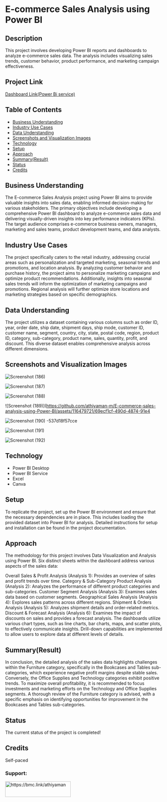 <!DOCTYPE html>
<html lang="en">
<head>
  <meta charset="UTF-8">
  <meta name="viewport" content="width=device-width, initial-scale=1.0">
 
</head>
<body>

  <h1>E-commerce Sales Analysis using Power BI</h1>

  <h2>Description</h2>
  <p>This project involves developing Power BI reports and dashboards to analyze e-commerce sales data. The analysis includes visualizing sales trends, customer behavior, product performance, and marketing campaign effectiveness.</p>

  <h2>Project Link</h2>
  <p><a href="https://app.powerbi.com/groups/me/reports/d72cf15e-dc86-406d-b04e-e4ebd62e5411/ReportSection4cd11430b7c8dec40913?bookmarkGuid=734354c1-1b08-41f2-9a20-2bf743b2e41f&bookmarkUsage=1&ctid=53bea389-8d25-4bd5-b5d3-87ccb06c1bcd&portalSessionId=464a97c0-6be4-431d-970a-54b0305bab48&fromEntryPoint=export">Dashboard Link(Power Bi service)</a> <!-- Replace with the actual link once available --></p>

  <h2>Table of Contents</h2>
  <ul>
    <li><a href="#business-understanding">Business Understanding</a></li>
    <li><a href="#business-understanding">Industry Use Cases</a></li>
    <li><a href="#data-understanding">Data Understanding</a></li>
    <li><a href="#screenshots-and-visualization-images">Screenshots and Visualization Images</a></li>
    <li><a href="#technology">Technology</a></li>
    <li><a href="#setup">Setup</a></li>
    <li><a href="#approach">Approach</a></li>
    <li><a href="#approach">Summary(Result)</a></li>
    <li><a href="#status">Status</a></li>
    <li><a href="#credits">Credits</a></li>
  </ul>

  <h2>Business Understanding</h2>
  <p>The E-commerce Sales Analysis project using Power BI aims to provide valuable insights into sales data, enabling informed decision-making for various stakeholders. The primary objectives include developing a comprehensive Power BI dashboard to analyze e-commerce sales data and delivering visually-driven insights into key performance indicators (KPIs). The target audience comprises e-commerce business owners, managers, marketing and sales teams, product development teams, and data analysts.</p>

<h2>Industry Use Cases</h2>
<p>The project specifically caters to the retail industry, addressing crucial areas such as personalization and targeted marketing, seasonal trends and promotions, and location analysis. By analyzing customer behavior and purchase history, the project aims to personalize marketing campaigns and optimize product recommendations. Additionally, insights into seasonal sales trends will inform the optimization of marketing campaigns and promotions. Regional analysis will further optimize store locations and marketing strategies based on specific demographics.</p>

  <h2>Data Understanding</h2>
  <p>The project utilizes a dataset containing various columns such as order ID, year, order date, ship date, shipment days, ship mode, customer ID, customer name, segment, country, city, state, postal code, region, product ID, category, sub-category, product name, sales, quantity, profit, and discount. This diverse dataset enables comprehensive analysis across different dimensions.</p>

  <h2>Screenshots and Visualization Images</h2>
  
  ![Screenshot (186)](https://github.com/athiyaman-m/E-commerce-sales-analysis-using-Power-BI/assets/116479721/1cd82f2c-06a1-41ea-85bb-7fe543216e4b)
  
  ![Screenshot (187)](https://github.com/athiyaman-m/E-commerce-sales-analysis-using-Power-BI/assets/116479721/506203af-996e-49f3-8bfe-4820f673f9f5)
  
  ![Screenshot (188)](https://github.com/athiyaman-m/E-commerce-sales-analysis-using-Power-BI/assets/116479721/20de957a-fc07-4b2b-a40f-5ee68570beb4)
  
  ![Screenshot (189)](https://github.com/athiyaman-m/E-commerce-sales-analysis-using-Power-BI/assets/116479721/69ecf1cf-490d-4874-91e4
  
  ![Screenshot (190)](https://github.com/athiyaman-m/E-commerce-sales-analysis-using-Power-BI/assets/116479721/5634ed47-7953-4fa5-8789-c08d7b06a4bb)
-537d18f57cce

  ![Screenshot (191)](https://github.com/athiyaman-m/E-commerce-sales-analysis-using-Power-BI/assets/116479721/85fb1e9d-1582-4ec7-b8ad-7c33cb18759c)
  
  ![Screenshot (192)](https://github.com/athiyaman-m/E-commerce-sales-analysis-using-Power-BI/assets/116479721/d6999e9d-533b-4493-beae-f5740e6a5ae6)





  <h2>Technology</h2>
  <ul>
    <li>Power BI Desktop</li>
<li>Power BI Service</li>
    <li>Excel</li>
<li>Canva</li>

  </ul>

  <h2>Setup</h2>
  <p>To replicate the project, set up the Power BI environment and ensure that the necessary dependencies are in place. This includes loading the provided dataset into Power BI for analysis. Detailed instructions for setup and installation can be found in the project documentation.</p>

  <h2>Approach</h2>
  <p>The methodology for this project involves Data Visualization and Analysis using Power BI. Six distinct sheets within the dashboard address various aspects of the sales data:

Overall Sales & Profit Analysis (Analysis 1): Provides an overview of sales and profit trends over time.
Category & Sub-Category Product Analysis (Analysis 2): Analyzes the performance of different product categories and sub-categories.
Customer Segment Analysis (Analysis 3): Examines sales data based on customer segments.
Geographical Sales Analysis (Analysis 4): Explores sales patterns across different regions.
Shipment & Orders Analysis (Analysis 5): Analyzes shipment details and order-related metrics.
Discount & Forecast Analysis (Analysis 6): Examines the impact of discounts on sales and provides a forecast analysis.
The dashboards utilize various chart types, such as line charts, bar charts, maps, and scatter plots, to effectively communicate insights. Drill-down capabilities are implemented to allow users to explore data at different levels of details.</p>

<h2>Summary(Result)</h2>
<p>In conclusion, the detailed analysis of the sales data highlights challenges within the Furniture category, specifically in the Bookcases and Tables sub-categories, which experience negative profit margins despite stable sales. Conversely, the Office Supplies and Technology categories exhibit positive trends. To maximize overall profitability, it is recommended to focus investments and marketing efforts on the Technology and Office Supplies segments. A thorough review of the Furniture category is advised, with a specific emphasis on identifying opportunities for improvement in the Bookcases and Tables sub-categories.</p>
  <h2>Status </h2>
  <p>The current status of the project is completed!</p>

  <h2>Credits</h2>
  <p>Self-paced</p>

</body>
</html>

<h3 align="left">Support:</h3>
<p><a href="https://www.buymeacoffee.com/https://bmc.link/athiyaman"> <img align="left" src="https://cdn.buymeacoffee.com/buttons/v2/default-yellow.png" height="50" width="210" alt="https://bmc.link/athiyaman" /></a></p><br><br>
